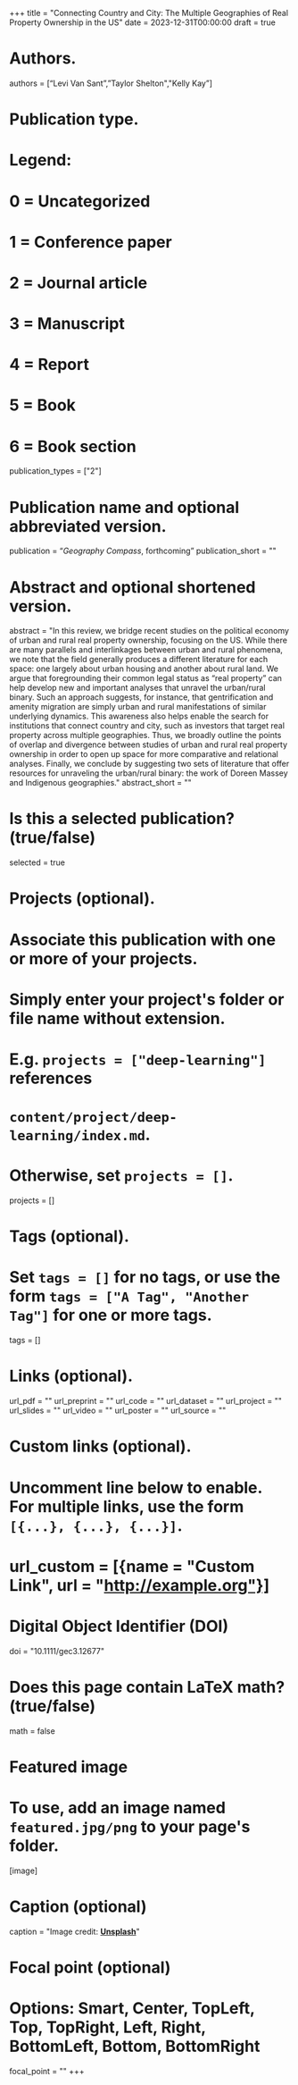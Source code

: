 +++
title = "Connecting Country and City: The Multiple Geographies of Real Property Ownership in the US"
date = 2023-12-31T00:00:00
draft = true

# Authors.
authors = [“Levi Van Sant”,”Taylor Shelton","Kelly Kay”]

# Publication type.
# Legend:
# 0 = Uncategorized
# 1 = Conference paper
# 2 = Journal article
# 3 = Manuscript
# 4 = Report
# 5 = Book
# 6 = Book section
publication_types = ["2"]

# Publication name and optional abbreviated version.
publication = “_Geography Compass_, forthcoming”
publication_short = ""

# Abstract and optional shortened version.
abstract = "In this review, we bridge recent studies on the political economy of urban and rural real property ownership, focusing on the US. While there are many parallels and interlinkages between urban and rural phenomena, we note that the field generally produces a different literature for each space: one largely about urban housing and another about rural land. We argue that foregrounding their common legal status as “real property” can help develop new and important analyses that unravel the urban/rural binary. Such an approach suggests, for instance, that gentrification and amenity migration are simply urban and rural manifestations of similar underlying dynamics. This awareness also helps enable the search for institutions that connect country and city, such as investors that target real property across multiple geographies. Thus, we broadly outline the points of overlap and divergence between studies of urban and rural real property ownership in order to open up space for more comparative and relational analyses. Finally, we conclude by suggesting two sets of literature that offer resources for unraveling the urban/rural binary: the work of Doreen Massey and Indigenous geographies."
abstract_short = ""

# Is this a selected publication? (true/false)
selected = true

# Projects (optional).
#   Associate this publication with one or more of your projects.
#   Simply enter your project's folder or file name without extension.
#   E.g. `projects = ["deep-learning"]` references 
#   `content/project/deep-learning/index.md`.
#   Otherwise, set `projects = []`.
projects = []

# Tags (optional).
#   Set `tags = []` for no tags, or use the form `tags = ["A Tag", "Another Tag"]` for one or more tags.
tags = []

# Links (optional).
url_pdf = ""
url_preprint = ""
url_code = ""
url_dataset = ""
url_project = ""
url_slides = ""
url_video = ""
url_poster = ""
url_source = ""

# Custom links (optional).
#   Uncomment line below to enable. For multiple links, use the form `[{...}, {...}, {...}]`.
# url_custom = [{name = "Custom Link", url = "http://example.org"}]

# Digital Object Identifier (DOI)
doi = "10.1111/gec3.12677"

# Does this page contain LaTeX math? (true/false)
math = false

# Featured image
# To use, add an image named `featured.jpg/png` to your page's folder. 
[image]
  # Caption (optional)
  caption = "Image credit: [**Unsplash**](https://unsplash.com/photos/pLCdAaMFLTE)"

  # Focal point (optional)
  # Options: Smart, Center, TopLeft, Top, TopRight, Left, Right, BottomLeft, Bottom, BottomRight
  focal_point = ""
+++

